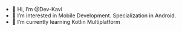 - 👋 Hi, I’m @Dev-Kavi 
- 👀 I’m interested in Mobile Development. Specialization in Android.
- 🌱 I’m currently learning Kotlin Multiplatform

<!---
Dev-Kavi/Dev-Kavi is a ✨ special ✨ repository because its `README.md` (this file) appears on your GitHub profile.
You can click the Preview link to take a look at your changes.
--->
